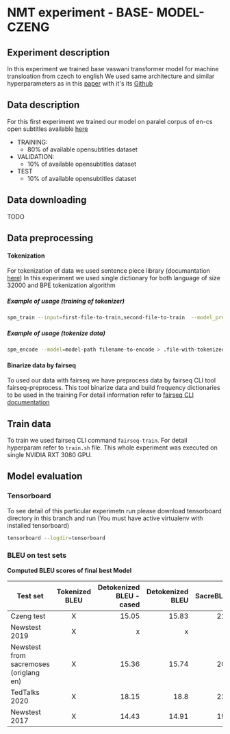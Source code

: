 # NMT experiment - BASE- MODEL-CZENG
## Experiment description
In this experiment we trained base vaswani transformer model for machine transloation from czech to english
We used same architecture and similar hyperparameters as in this [paper](https://arxiv.org/abs/1806.00187) with it's its [Github](https://github.com/pytorch/fairseq/blob/master/examples/scaling_nmt/README.md)

## Data description
For this first experiment we trained our model on paralel corpus of en-cs open subtitles available [here](https://opus.nlpl.eu/OpenSubtitles-v2018.php)
* TRAINING:
  * 80% of available opensubtitles dataset
* VALIDATION:
  * 10% of available opensubtitles dataset
* TEST
  * 10% of available opensubtitles dataset


## Data downloading
TODO

## Data preprocessing

#### Tokenization
For tokenization of data we used sentence piece library (documantation [here](https://github.com/google/sentencepiece))
In this experiment we used single dictionary for both language of size 32000 and BPE tokenization algorithm
##### Example of usage (training of tokenizer)
```bash
spm_train --input=first-file-to-train,second-file-to-train  --model_prefix=model-name --vocab_size=32000 --model_type=bpe
```

##### Example of usage (tokenize data)
```bash
spm_encode --model=model-path filename-to-encode > .file-with-tokenized-data
```

#### Binarize data by fairseq
To used our data with fairseq we have preprocess data by fairseq CLI tool fairseq-preprocess.
This tool binarize data and build frequency dictionaries to be used in the training
For detail information refer to [fairseq CLI documentation](https://fairseq.readthedocs.io/en/latest/command_line_tools.html)


## Train data
To train we used fairseq CLI command `fairseq-train`. For detail hyperparam refer to `train.sh` file.
This whole experiment was executed on single NVIDIA RXT 3080 GPU.

## Model evaluation

### Tensorboard
To see detail of this particular experimetn run please download tensorboard directory in this branch and run
(You must have active virtualenv with installed tensorboard)
```bash
tensorboard --logdir=tensorboard
```

### BLEU on test sets
**Computed BLEU scores of final best Model**

| Test set        | Tokenized BLEU | Detokenized BLEU - cased  | Detokenized BLEU | SacreBLEU |
| ------------- |:-------------:| -----:| -----:|  -----:|
| Czeng test      | X | 15.05 | 15.83|21.8
| Newstest 2019      | X      |   x |x|x
| Newstest from sacremoses (origlang en)     | X     | 15.36 | 15.74|20.3
| TedTalks 2020 | X  |    18.15 | 18.8|23.8
| Newstest 2017      | X      |   14.43 | 14.91|19.2
